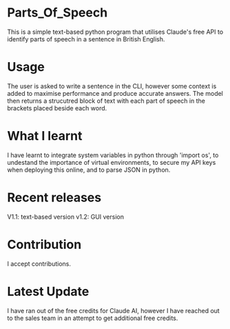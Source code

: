 # Parts_Of_Speech

This is a simple text-based python program that utilises Claude's free API to identify parts of speech in a sentence in British English. 

# Usage

The user is asked to write a sentence in the CLI, however some context is added to maximise performance and produce accurate answers. The model then returns a strucutred block of text with each part of speech in the brackets placed beside each word.

# What I learnt
I have learnt to integrate system variables in python through 'import os', to undestand the importance of virtual environments, to secure my API keys when deploying this online, and to parse JSON in python. 

# Recent releases
V1.1: text-based version
v1.2: GUI version

# Contribution
I accept contributions. 

# Latest Update
I have ran out of the free credits for Claude AI, however I have reached out to the sales team in an attempt to get additional free credits. 
